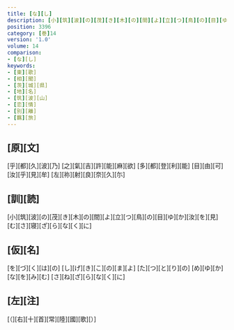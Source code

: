 ```yaml
---
title: [な][し]
description: [小][筑][波][の][茂][き][木][の][間][よ][立][つ][鳥][の][目][ゆ][か][汝][を][見][む][さ][寝][ざ][ら][な][く][に]
position: 3396
category: [巻]14
version: '1.0'
volume: 14
comparison:
- [な][し]
keywords:
- [東][歌]
- [相][聞]
- [茨][城][県]
- [地][名]
- [筑][波][山]
- [恋][情]
- [別][離]
- [羈][旅]
---
```


## [原][文]

[乎][都][久][波][乃] [之][氣][吉][許][能][麻][欲] [多][都][登][利][能] [目][由][可][汝][乎][見][牟] [左][祢][射][良][奈][久][尓]

## [訓][読]

[小][筑][波][の][茂][き][木][の][間][よ][立][つ][鳥][の][目][ゆ][か][汝][を][見][む][さ][寝][ざ][ら][な][く][に]

## [仮][名]

[を][づ][く][は][の] [し][げ][き][こ][の][ま][よ] [た][つ][と][り][の] [め][ゆ][か][な][を][み][む] [さ][ね][ざ][ら][な][く][に]

## [左][注]

[（][右][十][首][常][陸][國][歌][）]
